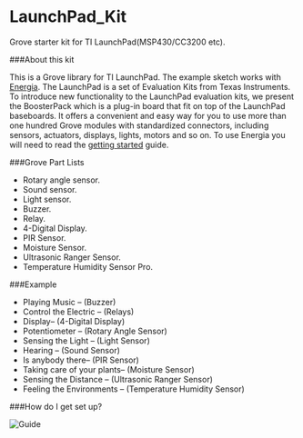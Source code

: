 LaunchPad_Kit
=============

Grove starter kit for TI LaunchPad(MSP430/CC3200 etc).

###About this kit

This is a Grove library for TI LaunchPad. The example sketch works with [Energia](https://github.com/energia/Energia/wiki).
The LaunchPad is a set of Evaluation Kits from Texas Instruments. To introduce new functionality to the LaunchPad evaluation kits, we present the BoosterPack which is a plug-in board that fit on top of the LaunchPad baseboards. It offers a convenient and easy way for you to use more than one hundred Grove modules with standardized connectors, including sensors, actuators, displays, lights, motors and so on.
To use Energia you will need to read the [getting started](https://github.com/energia/Energia/wiki) guide.

###Grove Part Lists

* Rotary angle sensor.   
* Sound sensor.   
* Light sensor. 
* Buzzer.
* Relay.
* 4-Digital Display.
* PIR Sensor.
* Moisture Sensor.
* Ultrasonic Ranger Sensor.
* Temperature Humidity Sensor Pro.

###Example

* Playing Music – (Buzzer)
* Control the Electric – (Relays)
* Display– (4-Digital Display)
* Potentiometer – (Rotary Angle Sensor)
* Sensing the Light – (Light Sensor)
* Hearing – (Sound Sensor)
* Is anybody there– (PIR Sensor)
* Taking care of your plants– (Moisture Sensor)
* Sensing the Distance – (Ultrasonic Ranger Sensor)
* Feeling the Environments – (Temperature Humidity Sensor)


###How do I get set up?


![Guide](http://www.seeedstudio.com/wiki/images/thumb/7/74/IDE.jpg/472px-IDE.jpg)


 
